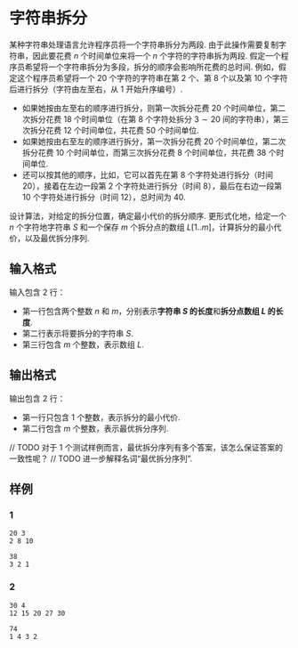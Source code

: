 # 字符串拆分

某种字符串处理语言允许程序员将一个字符串拆分为两段. 由于此操作需要复制字符串，因此要花费 $n$ 个时间单位来将一个 $n$ 个字符的字符串拆为两段. 假定一个程序员希望将一个字符串拆分为多段，拆分的顺序会影响所花费的总时间. 例如，假定这个程序员希望将一个 $20$ 个字符的字符串在第 $2$ 个、第 $8$ 个以及第 $10$ 个字符后进行拆分（字符由左至右，从 $1$ 开始升序编号）.

- 如果她按由左至右的顺序进行拆分，则第一次拆分花费 $20$ 个时间单位，第二次拆分花费 $18$ 个时间单位（在第 $8$ 个字符处拆分 $3 \sim 20$ 间的字符串），第三次拆分花费 $12$ 个时间单位，共花费 $50$ 个时间单位.
- 如果她按由右至左的顺序进行拆分，第一次拆分花费 $20$ 个时间单位，第二次拆分花费 $10$ 个时间单位，而第三次拆分花费 $8$ 个时间单位，共花费 $38$ 个时间单位.
- 还可以按其他的顺序，比如，它可以首先在第 $8$ 个字符处进行拆分（时间 $20$），接着在左边一段第 $2$ 个字符处进行拆分（时间 $8$），最后在右边一段第 $10$ 个字符处进行拆分（时间 $12$），总时间为 $40$.

设计算法，对给定的拆分位置，确定最小代价的拆分顺序. 更形式化地，给定一个 $n$ 个字符地字符串 $S$ 和一个保存 $m$ 个拆分点的数组 $L[1..m]$，计算拆分的最小代价，以及最优拆分序列.

## 输入格式

输入包含 $2$ 行：
- 第一行包含两个整数 $n$ 和 $m$，分别表示**字符串 $S$ 的长度**和**拆分点数组 $L$ 的长度**.
- 第二行表示将要拆分的字符串 $S$.
- 第三行包含 $m$ 个整数，表示数组 $L$.

## 输出格式

输出包含 $2$ 行：
- 第一行只包含 $1$ 个整数，表示拆分的最小代价.
- 第二行包含 $m$ 个整数，表示最优拆分序列.

// TODO 对于 1 个测试样例而言，最优拆分序列有多个答案，该怎么保证答案的一致性呢？
// TODO 进一步解释名词“最优拆分序列”.

## 样例

### 1

```input
20 3
2 8 10
```

```output
38
3 2 1
```

### 2

```input
30 4
12 15 20 27 30
```

```output
74
1 4 3 2
```
